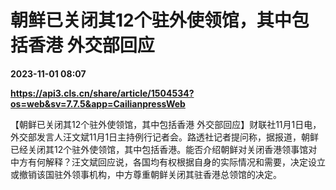 # 朝鲜已关闭其12个驻外使领馆，其中包括香港 外交部回应

**2023-11-01 08:07**

**https://api3.cls.cn/share/article/1504534?os=web&sv=7.7.5&app=CailianpressWeb**

【朝鲜已关闭其12个驻外使领馆，其中包括香港 外交部回应】财联社11月1日电，外交部发言人汪文斌11月1日主持例行记者会。路透社记者提问称，据报道，朝鲜已经关闭其12个驻外使领馆，其中包括香港。能否介绍朝鲜对关闭香港领事馆对中方有何解释？汪文斌回应说，各国均有权根据自身的实际情况和需要，决定设立或撤销该国驻外领事机构，中方尊重朝鲜关闭其驻香港总领馆的决定。